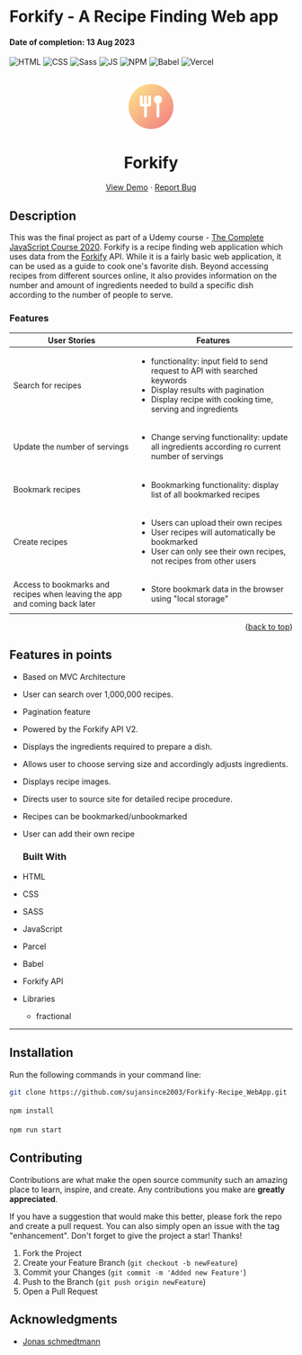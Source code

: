 # Forkify - A Recipe Finding Web app
#### Date of completion: 13 Aug 2023
<div id="top"></div>

![HTML](https://img.shields.io/badge/HTML5-E34F26?style=for-the-badge&logo=html5&logoColor=white)
![CSS](https://img.shields.io/badge/CSS3-1572B6?style=for-the-badge&logo=css3&logoColor=white)
![Sass](https://img.shields.io/badge/SASS-hotpink.svg?style=for-the-badge&logo=SASS&logoColor=white)
![JS](https://img.shields.io/badge/JavaScript-F7DF1E?style=for-the-badge&logo=javascript&logoColor=black)
![NPM](https://img.shields.io/badge/NPM-%23000000.svg?style=for-the-badge&logo=npm&logoColor=white)
![Babel](https://img.shields.io/badge/Babel-F9DC3e?style=for-the-badge&logo=babel&logoColor=black)
![Vercel](https://img.shields.io/badge/Vercel-000000?style=for-the-badge&logo=vercel&logoColor=white)

<!-- PROJECT LOGO -->
<br />
<div align="center">
  <a href="https://modern-forkify.vercel.app/">
    <img src="./src/img/favicon.png" alt="Logo" height="80"  >
  </a>
  <h1 align="center">Forkify</h1>

  <p align="center">
    <a href="https://modern-forkify.vercel.app/">View Demo</a>
    ·
    <a href="https://github.com/ahmedalam98/Forkify/issues">Report Bug</a>
  </p>
</div>



## Description
This was the final project as part of a Udemy course - [The Complete JavaScript Course 2020](https://www.udemy.com/course/the-complete-javascript-course/).
Forkify is a recipe finding web application which uses data from the [Forkify](https://forkify-api.herokuapp.com/v2) API. While it is a fairly basic web application, it can be used as a guide to cook one's favorite dish. Beyond accessing recipes from different sources online, it also provides information on the number and amount of ingredients needed to build a specific dish according to the number of people to serve.




### Features

| User Stories                                                               | Features                                                                                                                                                                              |
| -------------------------------------------------------------------------- | ------------------------------------------------------------------------------------------------------------------------------------------------------------------------------------- |
| Search for recipes                                                         | <ul><li>functionality: input field to send request to API with searched keywords<li>Display results with pagination<li>Display recipe with cooking time, serving and ingredients</ul> |
| Update the number of servings                                              | <ul><li>Change serving functionality: update all ingredients according ro current number of servings</ul>                                                                             |
| Bookmark recipes                                                           | <ul><li>Bookmarking functionality: display list of all bookmarked recipes</ul>                                                                                                        |
| Create recipes                                                             | <ul><li>Users can upload their own recipes</li><li>User recipes will automatically be bookmarked<li>User can only see their own recipes, not recipes from other users</ul>            |
| Access to bookmarks and recipes when leaving the app and coming back later | <ul><li>Store bookmark data in the browser using "local storage"</ul>                                                                                                                 |

<p align="right">(<a href="#top">back to top</a>)</p>

## Features in points
- Based on MVC Architecture
- User can search over 1,000,000 recipes.
- Pagination feature
- Powered by the Forkify API V2.
- Displays the ingredients required to prepare a dish.
- Allows user to choose serving size and accordingly adjusts ingredients.
- Displays recipe images.
- Directs user to source site for detailed recipe procedure.
- Recipes can be bookmarked/unbookmarked
- User can add their own recipe



  ### Built With

- HTML
- CSS
- SASS
- JavaScript
- Parcel
- Babel
- Forkify API
- Libraries
  - fractional

---

## Installation
Run the following commands in your command line:
```bash
git clone https://github.com/sujansince2003/Forkify-Recipe_WebApp.git

npm install

npm run start
```

## Contributing

Contributions are what make the open source community such an amazing place to learn, inspire, and create. Any contributions you make are **greatly appreciated**.

If you have a suggestion that would make this better, please fork the repo and create a pull request. You can also simply open an issue with the tag "enhancement".
Don't forget to give the project a star! Thanks!

1. Fork the Project
2. Create your Feature Branch (`git checkout -b newFeature`)
3. Commit your Changes (`git commit -m 'Added new Feature'`)
4. Push to the Branch (`git push origin newFeature`)
5. Open a Pull Request


  

<!-- ACKNOWLEDGMENTS -->

## Acknowledgments

- [Jonas schmedtmann](https://github.com/jonasschmedtmann)
